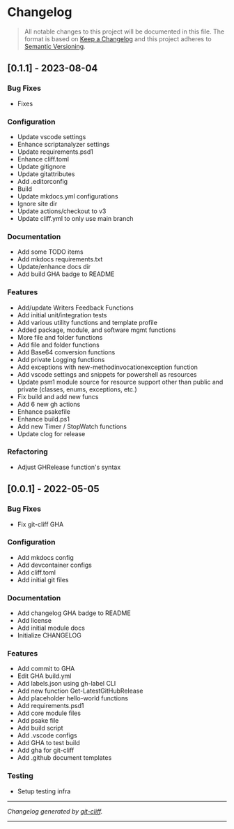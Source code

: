 # Changelog

> All notable changes to this project will be documented in this file. The format is based on
[Keep a Changelog](http://keepachangelog.com/) and this project adheres to
[Semantic Versioning](http://semver.org/).

## [0.1.1] - 2023-08-04

### Bug Fixes

- Fixes

### Configuration

- Update vscode settings
- Enhance scriptanalyzer settings
- Update requirements.psd1
- Enhance cliff.toml
- Update gitignore
- Update gitattributes
- Add .editorconfig
- Build
- Update mkdocs.yml configurations
- Ignore site dir
- Update actions/checkout to v3
- Update cliff.yml to only use main branch

### Documentation

- Add some TODO items
- Add mkdocs requirements.txt
- Update/enhance docs dir
- Add build GHA badge to README

### Features

- Add/update Writers Feedback Functions
- Add initial unit/integration tests
- Add various utility functions and template profile
- Added package, module, and software mgmt functions
- More file and folder functions
- Add file and folder functions
- Add Base64 conversion functions
- Add private Logging functions
- Add exceptions with new-methodinvocationexception function
- Add vscode settings and snippets for powershell as resources
- Update psm1 module source for resource support other than public and private (classes, enums, exceptions, etc.)
- Fix build and add new funcs
- Add 6 new gh actions
- Enhance psakefile
- Enhance build.ps1
- Add new Timer / StopWatch functions
- Update clog for release

### Refactoring

- Adjust GHRelease function's syntax

## [0.0.1] - 2022-05-05

### Bug Fixes

- Fix git-cliff GHA

### Configuration

- Add mkdocs config
- Add devcontainer configs
- Add cliff.toml
- Add initial git files

### Documentation

- Add changelog GHA badge to README
- Add license
- Add initial module docs
- Initialize CHANGELOG

### Features

- Add commit to GHA
- Edit GHA build.yml
- Add labels.json using gh-label CLI
- Add new function Get-LatestGitHubRelease
- Add placeholder hello-world functions
- Add requirements.psd1
- Add core module files
- Add psake file
- Add build script
- Add .vscode configs
- Add GHA to test build 
- Add gha for git-cliff
- Add .github document templates

### Testing

- Setup testing infra

***
*Changelog generated by [git-cliff](https://github.com/orhun/git-cliff).*
***
